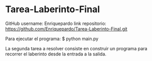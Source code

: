 # Tarea-Laberinto-Final
GitHub username: Enriquepardo
link repositorio: https://github.com/Enriquepardo/Tarea-Laberinto-Final.git

Para ejecutar el programa: 
$ python main.py

La segunda tarea a resolver consiste en construir un programa para recorrer el laberinto desde la entrada a la salida. 
